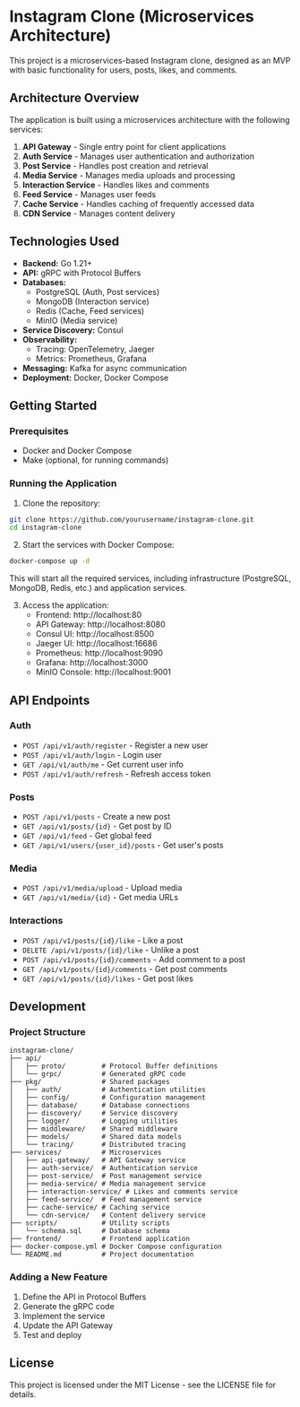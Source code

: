 # Instagram Clone (Microservices Architecture)

This project is a microservices-based Instagram clone, designed as an MVP with basic functionality for users, posts, likes, and comments.

## Architecture Overview

The application is built using a microservices architecture with the following services:

1. **API Gateway** - Single entry point for client applications
2. **Auth Service** - Manages user authentication and authorization
3. **Post Service** - Handles post creation and retrieval
4. **Media Service** - Manages media uploads and processing
5. **Interaction Service** - Handles likes and comments
6. **Feed Service** - Manages user feeds
7. **Cache Service** - Handles caching of frequently accessed data
8. **CDN Service** - Manages content delivery

## Technologies Used

- **Backend:** Go 1.21+
- **API:** gRPC with Protocol Buffers
- **Databases:** 
  - PostgreSQL (Auth, Post services)
  - MongoDB (Interaction service)
  - Redis (Cache, Feed services)
  - MinIO (Media service)
- **Service Discovery:** Consul
- **Observability:** 
  - Tracing: OpenTelemetry, Jaeger
  - Metrics: Prometheus, Grafana
- **Messaging:** Kafka for async communication
- **Deployment:** Docker, Docker Compose

## Getting Started

### Prerequisites

- Docker and Docker Compose
- Make (optional, for running commands)

### Running the Application

1. Clone the repository:
```bash
git clone https://github.com/yourusername/instagram-clone.git
cd instagram-clone
```

2. Start the services with Docker Compose:
```bash
docker-compose up -d
```

This will start all the required services, including infrastructure (PostgreSQL, MongoDB, Redis, etc.) and application services.

3. Access the application:
   - Frontend: http://localhost:80
   - API Gateway: http://localhost:8080
   - Consul UI: http://localhost:8500
   - Jaeger UI: http://localhost:16686
   - Prometheus: http://localhost:9090
   - Grafana: http://localhost:3000
   - MinIO Console: http://localhost:9001

## API Endpoints

### Auth
- `POST /api/v1/auth/register` - Register a new user
- `POST /api/v1/auth/login` - Login user
- `GET /api/v1/auth/me` - Get current user info
- `POST /api/v1/auth/refresh` - Refresh access token

### Posts
- `POST /api/v1/posts` - Create a new post
- `GET /api/v1/posts/{id}` - Get post by ID
- `GET /api/v1/feed` - Get global feed
- `GET /api/v1/users/{user_id}/posts` - Get user's posts

### Media
- `POST /api/v1/media/upload` - Upload media
- `GET /api/v1/media/{id}` - Get media URLs

### Interactions
- `POST /api/v1/posts/{id}/like` - Like a post
- `DELETE /api/v1/posts/{id}/like` - Unlike a post
- `POST /api/v1/posts/{id}/comments` - Add comment to a post
- `GET /api/v1/posts/{id}/comments` - Get post comments
- `GET /api/v1/posts/{id}/likes` - Get post likes

## Development

### Project Structure

```
instagram-clone/
├── api/
│   ├── proto/         # Protocol Buffer definitions
│   └── grpc/          # Generated gRPC code
├── pkg/               # Shared packages
│   ├── auth/          # Authentication utilities
│   ├── config/        # Configuration management
│   ├── database/      # Database connections
│   ├── discovery/     # Service discovery
│   ├── logger/        # Logging utilities
│   ├── middleware/    # Shared middleware
│   ├── models/        # Shared data models
│   └── tracing/       # Distributed tracing
├── services/          # Microservices
│   ├── api-gateway/   # API Gateway service
│   ├── auth-service/  # Authentication service
│   ├── post-service/  # Post management service
│   ├── media-service/ # Media management service
│   ├── interaction-service/ # Likes and comments service
│   ├── feed-service/  # Feed management service
│   ├── cache-service/ # Caching service
│   └── cdn-service/   # Content delivery service
├── scripts/           # Utility scripts
│   └── schema.sql     # Database schema
├── frontend/          # Frontend application
├── docker-compose.yml # Docker Compose configuration
└── README.md          # Project documentation
```

### Adding a New Feature

1. Define the API in Protocol Buffers
2. Generate the gRPC code
3. Implement the service
4. Update the API Gateway
5. Test and deploy

## License

This project is licensed under the MIT License - see the LICENSE file for details.